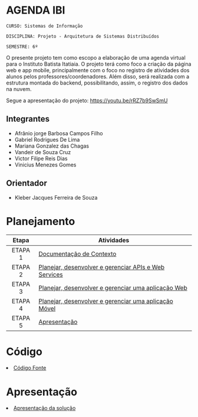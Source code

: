 # AGENDA IBI

`CURSO: Sistemas de Informação`

`DISCIPLINA: Projeto - Arquitetura de Sistemas Distribuídos`

`SEMESTRE: 6º`

O presente projeto tem como escopo a elaboração de uma agenda virtual para o Instituto Batista Itatiaia. O projeto terá como foco a criação da página web e app mobile, principalmente com o foco no registro de atividades dos alunos pelos professores/coordenadores. Além disso, será realizada com a estrutura montada do backend, possibilitando, assim, o registro dos dados na nuvem.

Segue a apresentação do projeto:
https://youtu.be/rRZ7b9SwSmU
 
## Integrantes

* Afrânio jorge Barbosa Campos Filho
* Gabriel Rodrigues De Lima
* Mariana Gonzalez das Chagas
* Vandeir de Souza Cruz
* Victor Filipe Reis Dias
* Vinicius Menezes Gomes


## Orientador

* Kleber Jacques Ferreira de Souza

# Planejamento

| Etapa         | Atividades |
|  :----:   | ----------- |
| ETAPA 1         |[Documentação de Contexto](docs/contexto.md) <br> |
| ETAPA 2         |[Planejar, desenvolver e gerenciar APIs e Web Services](docs/backend-apis.md) <br> |
| ETAPA 3         |[Planejar, desenvolver e gerenciar uma aplicação Web](docs/frontend-web.md) |
| ETAPA 4        |[Planejar, desenvolver e gerenciar uma aplicação Móvel](docs/frontend-mobile.md) <br>  |
| ETAPA 5         | [Apresentação](presentation/README.md) |

# Código

<li><a href="src/README.md"> Código Fonte</a></li>

# Apresentação

<li><a href="presentation/README.md"> Apresentação da solução</a></li>
